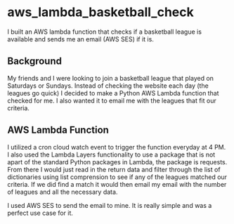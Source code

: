 # aws_lambda_basketball_check
I built an AWS lambda function that checks if a basketball league is available and sends me an email (AWS SES) if it is.

## Background
My friends and I were looking to join a basketball league that played on Saturdays or Sundays. Instead of checking the website each day (the leagues go quick) I decided to make a Python AWS Lambda function that checked for me. I also wanted it to email me with the leagues that fit our criteria. 

## AWS Lambda Function
I utilized a cron cloud watch event to trigger the function everyday at 4 PM. I also used the Lambda Layers functionality to use a package that is not apart of the standard Python packages in Lambda, the package is requests. From there I would just read in the return data and filter through the list of dictionaries using list comprension to see if any of the leagues matched our criteria. If we did find a match it would then email my email with the number of leagues and all the necessary data.

I used AWS SES to send the email to mine. It is really simple and was a perfect use case for it.
